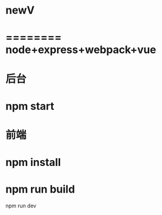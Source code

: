 # newV
========
node+express+webpack+vue
========
后台
========
npm start
========
前端
========
npm install
========
npm run build
========
npm run dev
